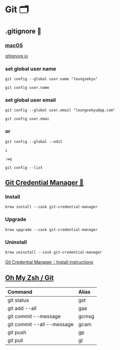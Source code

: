 # Git 🗂️

## .gitignore 🫥

### [macOS](https://www.toptal.com/developers/gitignore/api/macos)

[gitignore.io](https://www.toptal.com/developers/gitignore/)

### set global user name

```
git config --global user.name "leungsekyu"
```

```
git config user.name
```

### set global user email

```
git config --global user.email "leungsekyu@qq.com"
```

```
git config user.emai
```

### or

```
git config --global --edit
```

```
i
```

```
:wq
```

```
git config --list
```

## [Git Credential Manager 🔑](https://github.com/git-ecosystem/git-credential-manager/blob/main/README.md#git-credential-manager)

### Install

```
brew install --cask git-credential-manager
```

### Upgrade

```
brew upgrade --cask git-credential-manager
```

### Uninstall

```
brew uninstall --cask git-credential-manager
```

[Git Credential Manager：Install instructions](https://github.com/git-ecosystem/git-credential-manager/blob/release/docs/install.md#install-instructions)

## [Oh My Zsh / Git](https://github.com/ohmyzsh/ohmyzsh/tree/master/plugins/git#git-plugin)

| Command                    | Alias |
| :------------------------- | :---- |
| git status                 | gst   |
| git add --all              | gaa   |
| git commit --message       | gcmsg |
| git commit --all --message | gcam  |
| git push                   | gp    |
| git pull                   | gl    |